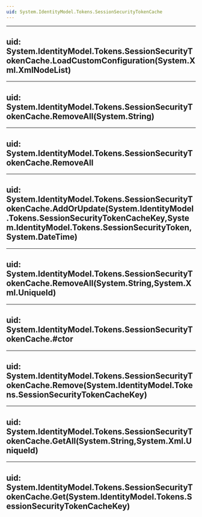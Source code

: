 ```yaml
---
uid: System.IdentityModel.Tokens.SessionSecurityTokenCache
---
```


---
uid: System.IdentityModel.Tokens.SessionSecurityTokenCache.LoadCustomConfiguration(System.Xml.XmlNodeList)
---

---
uid: System.IdentityModel.Tokens.SessionSecurityTokenCache.RemoveAll(System.String)
---

---
uid: System.IdentityModel.Tokens.SessionSecurityTokenCache.RemoveAll
---

---
uid: System.IdentityModel.Tokens.SessionSecurityTokenCache.AddOrUpdate(System.IdentityModel.Tokens.SessionSecurityTokenCacheKey,System.IdentityModel.Tokens.SessionSecurityToken,System.DateTime)
---

---
uid: System.IdentityModel.Tokens.SessionSecurityTokenCache.RemoveAll(System.String,System.Xml.UniqueId)
---

---
uid: System.IdentityModel.Tokens.SessionSecurityTokenCache.#ctor
---

---
uid: System.IdentityModel.Tokens.SessionSecurityTokenCache.Remove(System.IdentityModel.Tokens.SessionSecurityTokenCacheKey)
---

---
uid: System.IdentityModel.Tokens.SessionSecurityTokenCache.GetAll(System.String,System.Xml.UniqueId)
---

---
uid: System.IdentityModel.Tokens.SessionSecurityTokenCache.Get(System.IdentityModel.Tokens.SessionSecurityTokenCacheKey)
---
